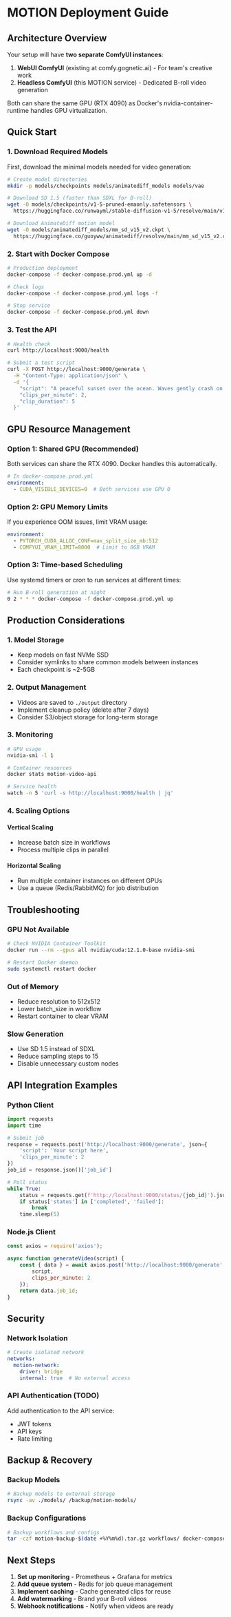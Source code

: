 # MOTION Deployment Guide

## Architecture Overview

Your setup will have **two separate ComfyUI instances**:
1. **WebUI ComfyUI** (existing at comfy.gognetic.ai) - For team's creative work
2. **Headless ComfyUI** (this MOTION service) - Dedicated B-roll video generation

Both can share the same GPU (RTX 4090) as Docker's nvidia-container-runtime handles GPU virtualization.

## Quick Start

### 1. Download Required Models

First, download the minimal models needed for video generation:

```bash
# Create model directories
mkdir -p models/checkpoints models/animatediff_models models/vae

# Download SD 1.5 (faster than SDXL for B-roll)
wget -O models/checkpoints/v1-5-pruned-emaonly.safetensors \
  https://huggingface.co/runwayml/stable-diffusion-v1-5/resolve/main/v1-5-pruned-emaonly.safetensors

# Download AnimateDiff motion model
wget -O models/animatediff_models/mm_sd_v15_v2.ckpt \
  https://huggingface.co/guoyww/animatediff/resolve/main/mm_sd_v15_v2.ckpt
```

### 2. Start with Docker Compose

```bash
# Production deployment
docker-compose -f docker-compose.prod.yml up -d

# Check logs
docker-compose -f docker-compose.prod.yml logs -f

# Stop service
docker-compose -f docker-compose.prod.yml down
```

### 3. Test the API

```bash
# Health check
curl http://localhost:9000/health

# Submit a test script
curl -X POST http://localhost:9000/generate \
  -H "Content-Type: application/json" \
  -d '{
    "script": "A peaceful sunset over the ocean. Waves gently crash on the shore.",
    "clips_per_minute": 2,
    "clip_duration": 5
  }'
```

## GPU Resource Management

### Option 1: Shared GPU (Recommended)
Both services can share the RTX 4090. Docker handles this automatically.

```yaml
# In docker-compose.prod.yml
environment:
  - CUDA_VISIBLE_DEVICES=0  # Both services use GPU 0
```

### Option 2: GPU Memory Limits
If you experience OOM issues, limit VRAM usage:

```yaml
environment:
  - PYTORCH_CUDA_ALLOC_CONF=max_split_size_mb:512
  - COMFYUI_VRAM_LIMIT=8000  # Limit to 8GB VRAM
```

### Option 3: Time-based Scheduling
Use systemd timers or cron to run services at different times:

```bash
# Run B-roll generation at night
0 2 * * * docker-compose -f docker-compose.prod.yml up
```

## Production Considerations

### 1. Model Storage
- Keep models on fast NVMe SSD
- Consider symlinks to share common models between instances
- Each checkpoint is ~2-5GB

### 2. Output Management
- Videos are saved to `./output` directory
- Implement cleanup policy (delete after 7 days)
- Consider S3/object storage for long-term storage

### 3. Monitoring
```bash
# GPU usage
nvidia-smi -l 1

# Container resources
docker stats motion-video-api

# Service health
watch -n 5 'curl -s http://localhost:9000/health | jq'
```

### 4. Scaling Options

#### Vertical Scaling
- Increase batch size in workflows
- Process multiple clips in parallel

#### Horizontal Scaling
- Run multiple container instances on different GPUs
- Use a queue (Redis/RabbitMQ) for job distribution

## Troubleshooting

### GPU Not Available
```bash
# Check NVIDIA Container Toolkit
docker run --rm --gpus all nvidia/cuda:12.1.0-base nvidia-smi

# Restart Docker daemon
sudo systemctl restart docker
```

### Out of Memory
- Reduce resolution to 512x512
- Lower batch_size in workflow
- Restart container to clear VRAM

### Slow Generation
- Use SD 1.5 instead of SDXL
- Reduce sampling steps to 15
- Disable unnecessary custom nodes

## API Integration Examples

### Python Client
```python
import requests
import time

# Submit job
response = requests.post('http://localhost:9000/generate', json={
    'script': 'Your script here',
    'clips_per_minute': 2
})
job_id = response.json()['job_id']

# Poll status
while True:
    status = requests.get(f'http://localhost:9000/status/{job_id}').json()
    if status['status'] in ['completed', 'failed']:
        break
    time.sleep(5)
```

### Node.js Client
```javascript
const axios = require('axios');

async function generateVideo(script) {
    const { data } = await axios.post('http://localhost:9000/generate', {
        script,
        clips_per_minute: 2
    });
    return data.job_id;
}
```

## Security

### Network Isolation
```yaml
# Create isolated network
networks:
  motion-network:
    driver: bridge
    internal: true  # No external access
```

### API Authentication (TODO)
Add authentication to the API service:
- JWT tokens
- API keys
- Rate limiting

## Backup & Recovery

### Backup Models
```bash
# Backup models to external storage
rsync -av ./models/ /backup/motion-models/
```

### Backup Configurations
```bash
# Backup workflows and configs
tar -czf motion-backup-$(date +%Y%m%d).tar.gz workflows/ docker-compose.prod.yml
```

## Next Steps

1. **Set up monitoring** - Prometheus + Grafana for metrics
2. **Add queue system** - Redis for job queue management
3. **Implement caching** - Cache generated clips for reuse
4. **Add watermarking** - Brand your B-roll videos
5. **Webhook notifications** - Notify when videos are ready
